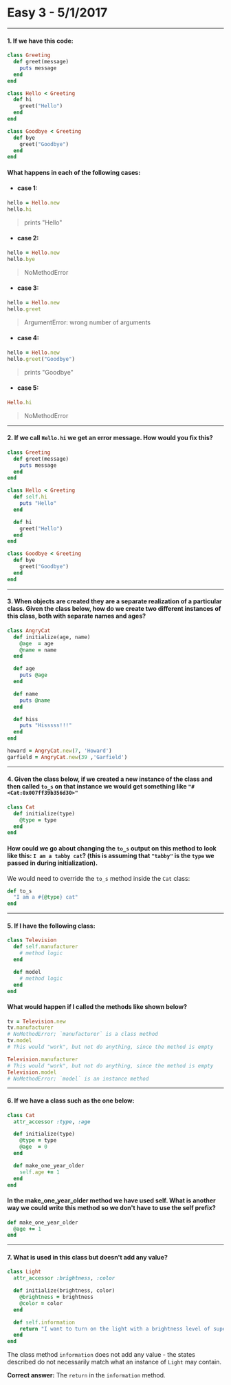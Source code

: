 
[comment]: # (easy_3.md)

# Easy 3 - 5/1/2017

---

#### 1. If we have this code:
``` ruby
class Greeting
  def greet(message)
    puts message
  end
end

class Hello < Greeting
  def hi
    greet("Hello")
  end
end

class Goodbye < Greeting
  def bye
    greet("Goodbye")
  end
end
```
#### What happens in each of the following cases:

* #### case 1:
``` ruby
hello = Hello.new
hello.hi
```
> prints "Hello"

* #### case 2:
``` ruby
hello = Hello.new
hello.bye
```
> NoMethodError

* #### case 3:
``` ruby
hello = Hello.new
hello.greet
```
> ArgumentError: wrong number of arguments

* #### case 4:
``` ruby
hello = Hello.new
hello.greet("Goodbye")
```
> prints "Goodbye"

* #### case 5:
``` ruby
Hello.hi
```
> NoMethodError

---

#### 2. If we call `Hello.hi` we get an error message. How would you fix this?
``` ruby
class Greeting
  def greet(message)
    puts message
  end
end

class Hello < Greeting
  def self.hi
    puts "Hello"
  end

  def hi
    greet("Hello")
  end
end

class Goodbye < Greeting
  def bye
    greet("Goodbye")
  end
end
```

---

#### 3. When objects are created they are a separate realization of a particular class. Given the class below, how do we create two different instances of this class, both with separate names and ages?
``` ruby
class AngryCat
  def initialize(age, name)
    @age  = age
    @name = name
  end

  def age
    puts @age
  end

  def name
    puts @name
  end

  def hiss
    puts "Hisssss!!!"
  end
end
```

``` ruby
howard = AngryCat.new(7, 'Howard')
garfield = AngryCat.new(39 ,'Garfield')
```

---

#### 4. Given the class below, if we created a new instance of the class and then called `to_s` on that instance we would get something like `"#<Cat:0x007ff39b356d30>"`
``` ruby
class Cat
  def initialize(type)
    @type = type
  end
end
```
#### How could we go about changing the `to_s` output on this method to look like this: `I am a tabby cat`? (this is assuming that `"tabby"` is the `type` we passed in during initialization).

We would need to override the `to_s` method inside the `Cat` class:
``` ruby
def to_s
  "I am a #{@type} cat"
end
```

---

#### 5. If I have the following class:
``` ruby
class Television
  def self.manufacturer
    # method logic
  end

  def model
    # method logic
  end
end
```
#### What would happen if I called the methods like shown below?
``` ruby
tv = Television.new
tv.manufacturer
# NoMethodError; `manufacturer` is a class method
tv.model
# This would "work", but not do anything, since the method is empty

Television.manufacturer
# This would "work", but not do anything, since the method is empty
Television.model
# NoMethodError; `model` is an instance method
```

---

#### 6. If we have a class such as the one below:
``` ruby
class Cat
  attr_accessor :type, :age

  def initialize(type)
    @type = type
    @age  = 0
  end

  def make_one_year_older
    self.age += 1
  end
end
```
#### In the make_one_year_older method we have used self. What is another way we could write this method so we don't have to use the self prefix?
``` ruby
def make_one_year_older
  @age += 1
end
```

---

#### 7. What is used in this class but doesn't add any value?
``` ruby
class Light
  attr_accessor :brightness, :color

  def initialize(brightness, color)
    @brightness = brightness
    @color = color
  end

  def self.information
    return "I want to turn on the light with a brightness level of super high and a color of green"
  end
end
```
The class method `information` does not add any value - the states described do not necessarily match what an instance of `Light` may contain.

**Correct answer:** The `return` in the `information` method.
